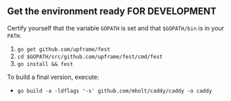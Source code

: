 ## Get the environment ready FOR DEVELOPMENT

Certify yourself that the variable `GOPATH` is set and that `$GOPATH/bin` is in your `PATH`.

1. `go get github.com/upframe/fest`
2. `cd $GOPATH/src/github.com/upframe/fest/cmd/fest`
3. `go install && fest`

To build a final version, execute:

+ `go build -a -ldflags '-s' github.com/mholt/caddy/caddy -o caddy`
